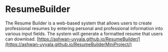 # ResumeBuilder
The Resume Builder is a web-based system that allows users to create professional resumes by entering personal and professional information into various input fields. The system will generate a formatted resume that users can download.
[https://ashwan-uyyala.github.io/ResumeBuilder/](https://ashwan-uyyala.github.io/ResumeBuilderMiniProject/)
